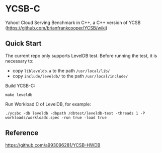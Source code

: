 # YCSB-C

Yahoo! Cloud Serving Benchmark in C++, a C++ version of YCSB (https://github.com/brianfrankcooper/YCSB/wiki)

## Quick Start

The current repo only supports LevelDB test. Before running the test, it is necessary to:
- copy `libleveldb.a` to the path `/usr/local/lib/`
- copy `include/leveldb/` to the path `/usr/local/include/`

Build YCSB-C:
```
make leveldb
```

Run Workload C of LevelDB, for example:
```
./ycsbc -db leveldb -dbpath /dbtest/leveldb-test -threads 1 -P workloads/workloadc.spec -run true -load true
```

## Reference

https://github.com/a993096281/YCSB-HWDB